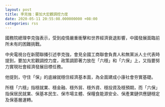 ```yaml
---
layout: post
title: 李克強：要加大宏觀調控力度
date: 2020-05-11 20:55:08.000000000 +08:00
categories: rss
---
```


國務院總理李克強表示，受到疫情嚴重衝擊和世界經濟衰退影響，中國發展面臨前所未有的困難挑戰。

中央電視台在新聞聯播引述李克強，會見全國工商聯會負責人和無黨派人士代表時提到，要加大宏觀調控力度，政策調節著力放在「六穩」和「六保」上，又指要努力實現社會經濟發展目標任務。

他提到，守住「保」的底線就穩住經濟基本面，為全面建成小康社會夯實基礎。

所穩「六穩」指穩就業、穩金融、穩外貿、穩外資、穩投資及穩預期，而「六保」指保居民就業、保基本民生、保市場主體、保糧食能源安全、保產業鏈供應鏈穩定及保基層運轉。
